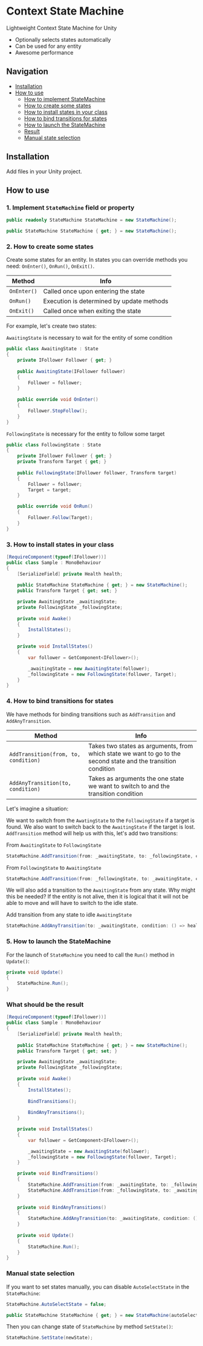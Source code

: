 # Context State Machine
Lightweight Context State Machine for Unity
* Optionally selects states automatically
* Can be used for any entity
* Awesome performance

## Navigation

* [Installation](#installation)
* [How to use](#how-to-use)
  * [How to implement StateMachine](#1-implement-statemachine-field-or-property)
  * [How to create some states](#2-how-to-create-some-states)
  * [How to install states in your class](#3-how-to-install-states-in-your-class)
  * [How to bind transitions for states](#4-how-to-bind-transitions-for-states)
  * [How to launch the StateMachine](#5-how-to-launch-the-statemachine)
  * [Result](#what-should-be-the-result)
  * [Manual state selection](#manual-state-selection)
  
## Installation

Add files in your Unity project.

## How to use

### 1. Implement `StateMachine` field or property

```csharp
public readonly StateMachine StateMachine = new StateMachine();
```
```csharp
public StateMachine StateMachine { get; } = new StateMachine();
```

### 2. How to create some states

Create some states for an entity. In states you can override methods you need: `OnEnter()`, `OnRun()`, `OnExit()`.

| Method | Info |
| ------ | ---- |
| `OnEnter()` | Called once upon entering the state |
| `OnRun()` | Execution is determined by update methods |
| `OnExit()` | Called once when exiting the state |

For example, let's create two states:

`AwaitingState` is necessary to wait for the entity of some condition

```csharp
public class AwaitingState : State
{
    private IFollower Follower { get; }
        
    public AwaitingState(IFollower follower)
    {
        Follower = follower;
    }
        
    public override void OnEnter()
    {
        Follower.StopFollow();
    }
}
```

`FollowingState` is necessary for the entity to follow some target

```csharp
public class FollowingState : State
{
    private IFollower Follower { get; }
    private Transform Target { get; }
        
    public FollowingState(IFollower follower, Transform target)
    {
        Follower = follower;
        Target = target;
    }

    public override void OnRun()
    {
        Follower.Follow(Target);
    }
}
```

### 3. How to install states in your class

```csharp
[RequireComponent(typeof(IFollower))]
public class Sample : MonoBehaviour
{
    [SerializeField] private Health health;
    
    public StateMachine StateMachine { get; } = new StateMachine();
    public Transform Target { get; set; }

    private AwaitingState _awaitingState;
    private FollowingState _followingState;
    
    private void Awake()
    {
        InstallStates();
    }

    private void InstallStates()
    {
        var follower = GetComponent<IFollower>();

        _awaitingState = new AwaitingState(follower);
        _followingState = new FollowingState(follower, Target);
    }
}
```

### 4. How to bind transitions for states

We have methods for binding transitions such as `AddTransition` and `AddAnyTransition`.

| Method | Info |
| ------ | ---- |
| `AddTransition(from, to, condition)` | Takes two states as arguments, from which state we want to go to the second state and the transition condition |
| `AddAnyTransition(to, condition)` | Takes as arguments the one state we want to switch to and the transition condition |

Let's imagine a situation:

We want to switch from the `AwatingState` to the `FollowingState` if a target is found. We also want to switch back to the `AwaitingState` if the target is lost. `AddTransition` method will help us with this, let's add two transitions:

From `AwaitingState` to `FollowingState`

```csharp
StateMachine.AddTransition(from: _awaitingState, to: _followingState, condition: () => Target != null);
```

From `FollowingState` to `AwaitingState`

```csharp
StateMachine.AddTransition(from: _followingState, to: _awaitingState, condition: () => Target == null);
```

We will also add a transition to the `AwaitingState` from any state.
Why might this be needed? If the entity is not alive, then it is logical that it will not be able to move and will have to switch to the idle state.

Add transition from any state to idle `AwaitingState`

```csharp
StateMachine.AddAnyTransition(to: _awaitingState, condition: () => health.IsAlive == false);
```

### 5. How to launch the StateMachine

For the launch of `StateMachine` you need to call the `Run()` method in `Update()`:

```csharp
private void Update()
{
    StateMachine.Run();
}
```

### What should be the result

```csharp
[RequireComponent(typeof(IFollower))]
public class Sample : MonoBehaviour
{
    [SerializeField] private Health health;
    
    public StateMachine StateMachine { get; } = new StateMachine();
    public Transform Target { get; set; }

    private AwaitingState _awaitingState;
    private FollowingState _followingState;
    
    private void Awake()
    {
        InstallStates();
        
        BindTransitions();
        
        BindAnyTransitions();
    }

    private void InstallStates()
    {
        var follower = GetComponent<IFollower>();

        _awaitingState = new AwaitingState(follower);
        _followingState = new FollowingState(follower, Target);
    }

    private void BindTransitions()
    {
        StateMachine.AddTransition(from: _awaitingState, to: _followingState, condition: () => Target != null);
        StateMachine.AddTransition(from: _followingState, to: _awaitingState, condition: () => Target == null);
    }
    
    private void BindAnyTransitions()
    {
        StateMachine.AddAnyTransition(to: _awaitingState, condition: () => health.IsAlive == false);
    }
    
    private void Update()
    {
        StateMachine.Run();
    }
}
```

### Manual state selection

If you want to set states manually, you can disable `AutoSelectState` in the `StateMachine`:

```csharp
StateMachine.AutoSelectState = false;
```

```csharp
public StateMachine StateMachine { get; } = new StateMachine(autoSelectState: false);
```

Then you can change state of `StateMachine` by method `SetState()`:

```csharp
StateMachine.SetState(newState);
```
